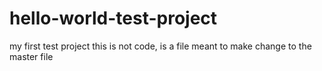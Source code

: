 # hello-world-test-project
my first test project
this is not code, is a file meant to make change to the master file
